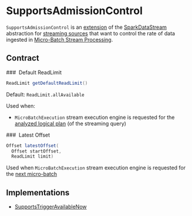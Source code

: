 # SupportsAdmissionControl

`SupportsAdmissionControl` is an [extension](#contract) of the [SparkDataStream](SparkDataStream.md) abstraction for [streaming sources](#implementations) that want to control the rate of data ingested in [Micro-Batch Stream Processing](micro-batch-execution/index.md).

## Contract

### <span id="getDefaultReadLimit"> Default ReadLimit

```java
ReadLimit getDefaultReadLimit()
```

Default: `ReadLimit.allAvailable`

Used when:

* `MicroBatchExecution` stream execution engine is requested for the [analyzed logical plan](micro-batch-execution/MicroBatchExecution.md#logicalPlan) (of the streaming query)

### <span id="latestOffset"> Latest Offset

```java
Offset latestOffset(
  Offset startOffset,
  ReadLimit limit)
```

Used when `MicroBatchExecution` stream execution engine is requested for the [next micro-batch](micro-batch-execution/MicroBatchExecution.md#constructNextBatch)

## Implementations

* [SupportsTriggerAvailableNow](SupportsTriggerAvailableNow.md)
